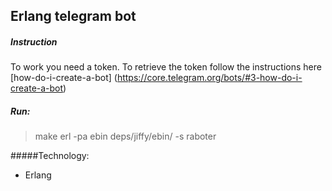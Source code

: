 ## Erlang telegram bot

##### Instruction
To work you need a token. To retrieve the token follow the instructions here [how-do-i-create-a-bot] (https://core.telegram.org/bots/#3-how-do-i-create-a-bot)

##### Run:
> make
> erl -pa ebin deps/jiffy/ebin/ -s raboter

#####Technology:
- Erlang